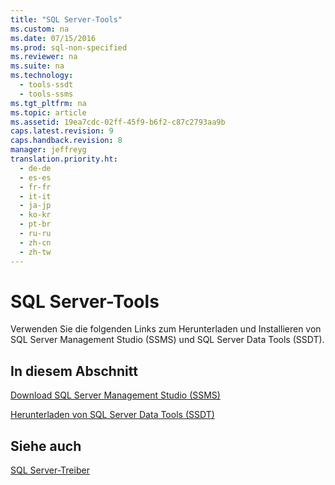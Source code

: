 ```yaml
---
title: "SQL Server-Tools"
ms.custom: na
ms.date: 07/15/2016
ms.prod: sql-non-specified
ms.reviewer: na
ms.suite: na
ms.technology: 
  - tools-ssdt
  - tools-ssms
ms.tgt_pltfrm: na
ms.topic: article
ms.assetid: 19ea7cdc-02ff-45f9-b6f2-c87c2793aa9b
caps.latest.revision: 9
caps.handback.revision: 8
manager: jeffreyg
translation.priority.ht: 
  - de-de
  - es-es
  - fr-fr
  - it-it
  - ja-jp
  - ko-kr
  - pt-br
  - ru-ru
  - zh-cn
  - zh-tw
---
```

# SQL Server-Tools
Verwenden Sie die folgenden Links zum Herunterladen und Installieren von SQL Server Management Studio (SSMS) und SQL Server Data Tools (SSDT).  
  
## In diesem Abschnitt  
[Download SQL Server Management Studio &#40;SSMS&#41;](../content/Download-SQL-Server-Management-Studio--SSMS-.md)  
  
[Herunterladen von SQL Server Data Tools &#40;SSDT&#41;](../content/Download-SQL-Server-Data-Tools--SSDT-.md)  
  
## Siehe auch  
[SQL Server-Treiber](../content/SQL-Server-Drivers.md)  
  
